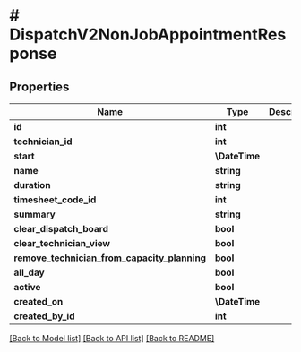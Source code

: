 # # DispatchV2NonJobAppointmentResponse

## Properties

Name | Type | Description | Notes
------------ | ------------- | ------------- | -------------
**id** | **int** |  |
**technician_id** | **int** |  |
**start** | **\DateTime** |  |
**name** | **string** |  |
**duration** | **string** |  |
**timesheet_code_id** | **int** |  |
**summary** | **string** |  |
**clear_dispatch_board** | **bool** |  |
**clear_technician_view** | **bool** |  |
**remove_technician_from_capacity_planning** | **bool** |  |
**all_day** | **bool** |  |
**active** | **bool** |  |
**created_on** | **\DateTime** |  |
**created_by_id** | **int** |  |

[[Back to Model list]](../../README.md#models) [[Back to API list]](../../README.md#endpoints) [[Back to README]](../../README.md)
